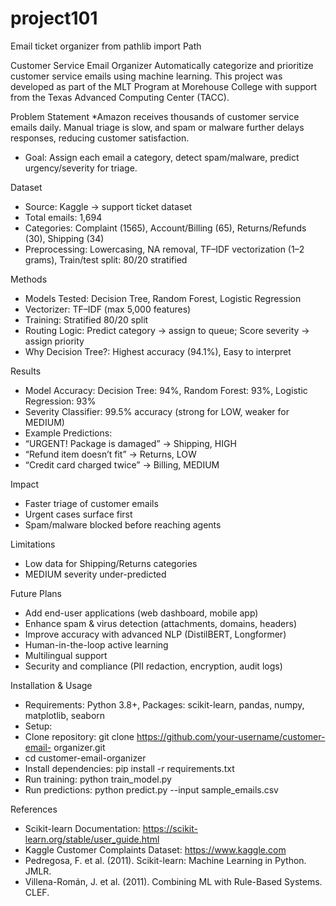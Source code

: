 # project101
Email ticket organizer
from pathlib import Path

Customer Service Email Organizer
Automatically categorize and prioritize customer service emails using machine learning.
This project was developed as part of the MLT Program at Morehouse College with support
from the Texas Advanced Computing Center (TACC).

Problem Statement
*Amazon receives thousands of customer service emails daily. Manual triage is slow, and
spam or malware further delays responses, reducing customer satisfaction.
* Goal: Assign each email a category, detect spam/malware, predict urgency/severity for
triage.

Dataset
* Source: Kaggle -> support ticket dataset
* Total emails: 1,694
* Categories: Complaint (1565), Account/Billing (65), Returns/Refunds (30), Shipping
(34)
* Preprocessing: Lowercasing, NA removal, TF–IDF vectorization (1–2 grams), Train/test
split: 80/20 stratified

Methods
* Models Tested: Decision Tree, Random Forest, Logistic Regression
* Vectorizer: TF–IDF (max 5,000 features)
* Training: Stratified 80/20 split
* Routing Logic: Predict category → assign to queue; Score severity → assign priority
* Why Decision Tree?: Highest accuracy (94.1%), Easy to interpret

Results
* Model Accuracy: Decision Tree: 94%, Random Forest: 93%, Logistic Regression: 93%
* Severity Classifier: 99.5% accuracy (strong for LOW, weaker for MEDIUM)
* Example Predictions:
* “URGENT! Package is damaged” → Shipping, HIGH
* “Refund item doesn’t fit” → Returns, LOW
* “Credit card charged twice” → Billing, MEDIUM

Impact

* Faster triage of customer emails
* Urgent cases surface first
* Spam/malware blocked before reaching agents

Limitations
* Low data for Shipping/Returns categories
* MEDIUM severity under-predicted

Future Plans
* Add end-user applications (web dashboard, mobile app)
* Enhance spam &amp; virus detection (attachments, domains, headers)
* Improve accuracy with advanced NLP (DistilBERT, Longformer)
* Human-in-the-loop active learning
* Multilingual support
* Security and compliance (PII redaction, encryption, audit logs)

Installation &amp; Usage
* Requirements: Python 3.8+, Packages: scikit-learn, pandas, numpy, matplotlib, seaborn
* Setup:
* Clone repository: git clone https://github.com/your-username/customer-email-
organizer.git
* cd customer-email-organizer
* Install dependencies: pip install -r requirements.txt
* Run training: python train_model.py
* Run predictions: python predict.py --input sample_emails.csv

References
* Scikit-learn Documentation: https://scikit-learn.org/stable/user_guide.html
* Kaggle Customer Complaints Dataset: https://www.kaggle.com
* Pedregosa, F. et al. (2011). Scikit-learn: Machine Learning in Python. JMLR.
* Villena-Román, J. et al. (2011). Combining ML with Rule-Based Systems. CLEF.
